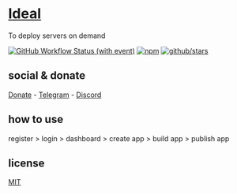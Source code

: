 # [Ideal]()

To deploy servers on demand

[![GitHub Workflow Status (with event)](https://img.shields.io/github/actions/workflow/status/brtmvdl/ideal/npm-publish.yml?label=GitHub%20Actions&link=https%3A%2F%2Fgithub.com%2Fbrtmvdl%2Fideal%2Factions%2Fworkflows%2Fnpm-publish.yml)](https://github.com/brtmvdl/ideal/actions/workflows/npm-publish.yml) [![npm](https://img.shields.io/npm/dw/%40brtmvdl/ideal?label=NPM%20Weekly%20Downloads)](https://www.npmjs.com/package/@brtmvdl/ideal) [![github/stars](https://img.shields.io/github/stars/brtmvdl/ideal?style=social)](https://img.shields.io/github/stars/brtmvdl/ideal?style=social) 

## social & donate

[Donate](https://link.mercadopago.com.br/brtmvdl) - [Telegram](https://t.me/+KRmg5MlqgMk0MTg5) - [Discord](https://discord.gg/2zWpWBgmPj)

## how to use

register > login > dashboard > create app > build app > publish app

## license

[MIT](./LICENSE)
